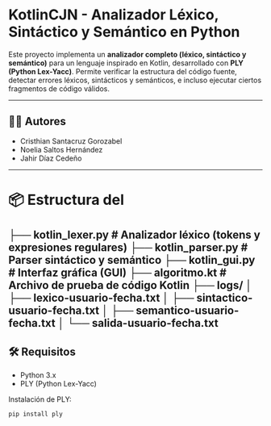 # KotlinCJN - Analizador Léxico, Sintáctico y Semántico en Python

Este proyecto implementa un **analizador completo (léxico, sintáctico y semántico)** para un lenguaje inspirado en Kotlin, desarrollado con **PLY (Python Lex-Yacc)**. Permite verificar la estructura del código fuente, detectar errores léxicos, sintácticos y semánticos, e incluso ejecutar ciertos fragmentos de código válidos.

---

## 🧑‍💻 Autores

- Cristhian Santacruz Gorozabel
- Noelia Saltos Hernández  
- Jahir Díaz Cedeño  


---

# 📦 Estructura del 
├── kotlin_lexer.py # Analizador léxico (tokens y expresiones regulares)
├── kotlin_parser.py # Parser sintáctico y semántico
├── kotlin_gui.py # Interfaz gráfica (GUI)
├── algoritmo.kt # Archivo de prueba de código Kotlin
├── logs/
│ ├── lexico-usuario-fecha.txt
│ ├── sintactico-usuario-fecha.txt
│ ├── semantico-usuario-fecha.txt
│ └── salida-usuario-fecha.txt
---

## 🛠️ Requisitos

- Python 3.x  
- PLY (Python Lex-Yacc)

Instalación de PLY:

```bash
pip install ply
